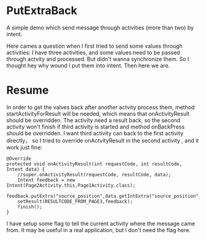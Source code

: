 # PutExtraBack

A simple demo which send message through activities (more than two) by intent.

 Here cames a question when I first tried to send some values through activities: I have three activities, and some values need to be passed through actvity and processed. But didn't wanna synchronize them. So I thought hey why wound I put them into intent. Then here we are.
 
   # Resume
 
  In order to get the valves back after another actvity process them, method startActivityForResult will be needed, which means that onActivityResult should be overridden. The activity need a result back, so the second activity won't finish if third activity is started and method onBackPress should be overridden. 
  I want third activity can back to the first activity directly， so I tried to override onActvityResult in the second activity , and it work just fine:
  
    @Override
    protected void onActivityResult(int requestCode, int resultCode, Intent data) {
        //super.onActivityResult(requestCode, resultCode, data);
        Intent feedback = new Intent(Page2Activity.this,Page1Activity.class);
        feedback.putExtra("source_position",data.getIntExtra("source_position",0));
        setResult(RESULTCODE_FROM_PAGE3,feedback);
        finish();
    }
 I have setup some flag to tell the current activity where the message came from. It may be useful in a real application, but I don't need the flag here. 
